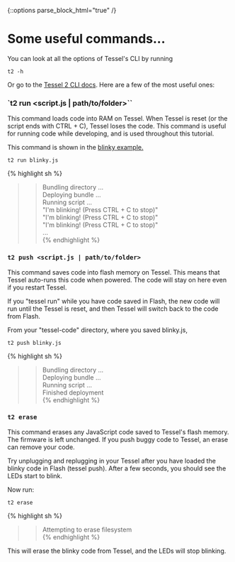 {::options parse_block_html="true" /}

# Some useful commands...

You can look at all the options of Tessel's CLI by running

`t2 -h`

Or go to the [Tessel 2 CLI docs](//tessel.io/docs/cli). Here are a few of the most useful ones:

### `t2 run <script.js | path/to/folder>``

This command loads code into RAM on Tessel. When Tessel is reset (or the script ends with CTRL + C), Tessel loses the code. This command is useful for running code while developing, and is used throughout this tutorial.

This command is shown in the [blinky example.](blinky.html)

`t2 run blinky.js`

{% highlight sh %}
>> Bundling directory ...  
>> Deploying bundle ...  
>> Running script ...  
>> "I'm blinking! (Press CTRL + C to stop)"  
>> "I'm blinking! (Press CTRL + C to stop)"  
>> "I'm blinking! (Press CTRL + C to stop)"  
>> ...  
{% endhighlight %}

### `t2 push <script.js | path/to/folder>`

This command saves code into flash memory on Tessel. This means that Tessel auto-runs this code when powered. The code will stay on here even if you restart Tessel.

If you "tessel run" while you have code saved in Flash, the new code will run until the Tessel is reset, and then Tessel will switch back to the code from Flash.

From your "tessel-code" directory, where you saved blinky.js,

`t2 push blinky.js`

{% highlight sh %}
>> Bundling directory ...  
>> Deploying bundle ...  
>> Running script ...  
>> Finished deployment  
{% endhighlight %}

### `t2 erase`

This command erases any JavaScript code saved to Tessel's flash memory. The firmware is left unchanged. If you push buggy code to Tessel, an erase can remove your code.

Try unplugging and replugging in your Tessel after you have loaded the blinky code in Flash (tessel push). After a few seconds, you should see the LEDs start to blink.

Now run:

`t2 erase`

{% highlight sh %}
>> Attempting to erase filesystem  
{% endhighlight %}

This will erase the blinky code from Tessel, and the LEDs will stop blinking.
